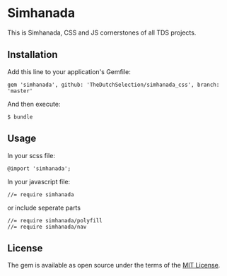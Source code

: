 # Simhanada

This is Simhanada, CSS and JS cornerstones of all TDS projects.

## Installation

Add this line to your application's Gemfile:

```
gem 'simhanada', github: 'TheDutchSelection/simhanada_css', branch: 'master'
```

And then execute:

```
$ bundle
```

## Usage

In your scss file:

```
@import 'simhanada';
```

In your javascript file:
```
//= require simhanada
```

or include seperate parts
```
//= require simhanada/polyfill
//= require simhanada/nav
```

## License

The gem is available as open source under the terms of the [MIT License](http://opensource.org/licenses/MIT).

